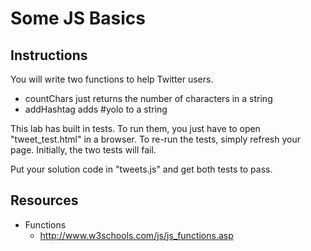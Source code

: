 # Some JS Basics

## Instructions
You will write two functions to help Twitter users.
* countChars just returns the number of characters in a string
* addHashtag adds #yolo to a string

This lab has built in tests. To run them, you just have to open "tweet_test.html" in a browser. To re-run the tests, simply refresh your page. Initially, the two tests will fail.

Put your solution code in "tweets.js" and get both tests to pass.


## Resources

* Functions
  - http://www.w3schools.com/js/js_functions.asp
